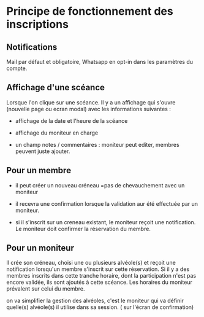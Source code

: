 # Principe de fonctionnement des inscriptions

## Notifications

Mail par défaut et obligatoire, Whatsapp en opt-in dans les paramètres du compte.

## Affichage d'une scéance

Lorsque l'on clique sur une scéance. Il y a un affichage qui s'ouvre (nouvelle page ou ecran modal) avec les informations suivantes :

- affichage de la date et l'heure de la scéance
- affichage du moniteur en charge

- un champ notes / commentaires : moniteur peut editer, membres peuvent juste ajouter.

## Pour un membre

- il peut créer un nouveau créneau =pas de chevauchement avec un moniteur
- il recevra une confirmation lorsque la validation aur été effectuée par un moniteur.

- si il s'inscrit sur un creneau existant, le moniteur reçoit une notification. Le moniteur doit confirmer la réservation du membre.

## Pour un moniteur

Il crée son créneau, choisi une ou plusieurs alvéole(s) et reçoit une notification lorsqu'un membre s'inscrit sur cette réservation.
Si il y a des membres inscrits dans cette tranche horaire, dont la participation n'est pas encore validée, ils sont ajoutés à cette scéance.
Les horaires du moniteur prévalent sur celui du membre.

on va simplifier la gestion des alvéoles, c'est le moniteur qui va définir quelle(s) alvéole(s) il utilise dans sa session. ( sur l'écran de confirmation)